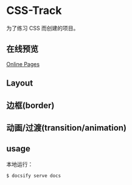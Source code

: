 # CSS-Track

为了练习 CSS 而创建的项目。

## 在线预览

[Online Pages](https://alvinmi.github.io/CSS-Track)

## Layout

## 边框(border)

## 动画/过渡(transition/animation)



## usage

本地运行：

```zsh
$ docsify serve docs
```